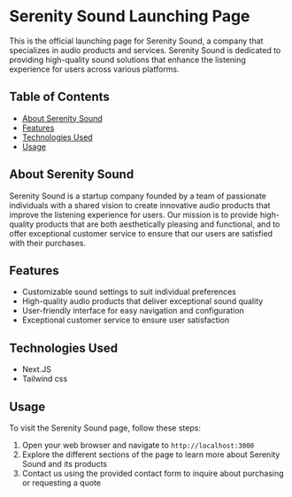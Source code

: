 # Serenity Sound Launching Page

This is the official launching page for Serenity Sound, a company that specializes in audio products and services. Serenity Sound is dedicated to providing high-quality sound solutions that enhance the listening experience for users across various platforms.

## Table of Contents

- [About Serenity Sound](#about-serenity-sound)
- [Features](#features)
- [Technologies Used](#technologies-used)
- [Usage](#usage)

## About Serenity Sound

Serenity Sound is a startup company founded by a team of passionate individuals with a shared vision to create innovative audio products that improve the listening experience for users. Our mission is to provide high-quality products that are both aesthetically pleasing and functional, and to offer exceptional customer service to ensure that our users are satisfied with their purchases.

## Features

- Customizable sound settings to suit individual preferences
- High-quality audio products that deliver exceptional sound quality
- User-friendly interface for easy navigation and configuration
- Exceptional customer service to ensure user satisfaction

## Technologies Used

- Next.JS
- Tailwind css

## Usage

To visit the Serenity Sound page, follow these steps:

1. Open your web browser and navigate to `http://localhost:3000`
2. Explore the different sections of the page to learn more about Serenity Sound and its products
3. Contact us using the provided contact form to inquire about purchasing or requesting a quote
